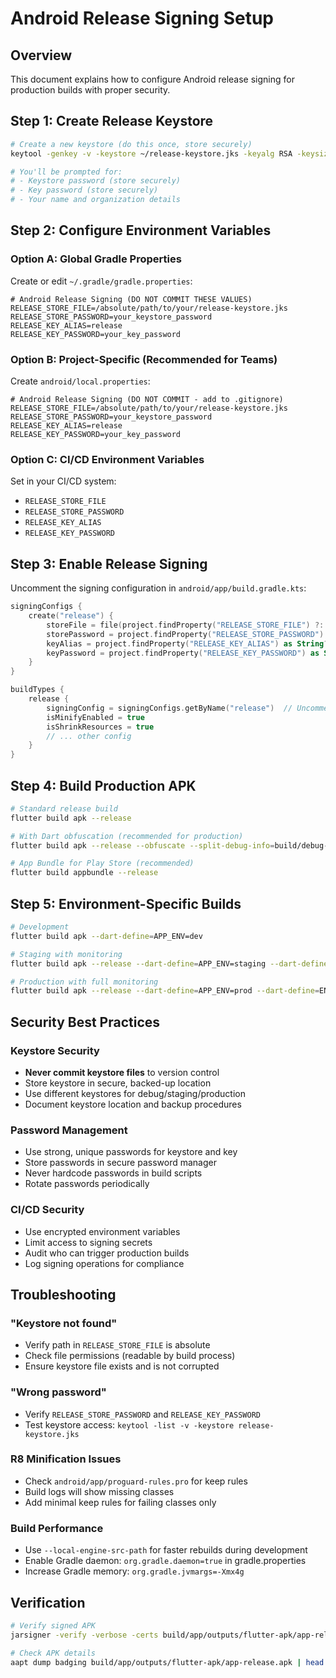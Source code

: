 # Android Release Signing Setup

## Overview

This document explains how to configure Android release signing for production builds with proper security.

## Step 1: Create Release Keystore

```bash
# Create a new keystore (do this once, store securely)
keytool -genkey -v -keystore ~/release-keystore.jks -keyalg RSA -keysize 2048 -validity 10000 -alias release

# You'll be prompted for:
# - Keystore password (store securely)
# - Key password (store securely)  
# - Your name and organization details
```

## Step 2: Configure Environment Variables

### Option A: Global Gradle Properties
Create or edit `~/.gradle/gradle.properties`:

```properties
# Android Release Signing (DO NOT COMMIT THESE VALUES)
RELEASE_STORE_FILE=/absolute/path/to/your/release-keystore.jks
RELEASE_STORE_PASSWORD=your_keystore_password
RELEASE_KEY_ALIAS=release
RELEASE_KEY_PASSWORD=your_key_password
```

### Option B: Project-Specific (Recommended for Teams)
Create `android/local.properties`:

```properties
# Android Release Signing (DO NOT COMMIT - add to .gitignore)
RELEASE_STORE_FILE=/absolute/path/to/your/release-keystore.jks
RELEASE_STORE_PASSWORD=your_keystore_password
RELEASE_KEY_ALIAS=release
RELEASE_KEY_PASSWORD=your_key_password
```

### Option C: CI/CD Environment Variables
Set in your CI/CD system:
- `RELEASE_STORE_FILE`
- `RELEASE_STORE_PASSWORD`
- `RELEASE_KEY_ALIAS`
- `RELEASE_KEY_PASSWORD`

## Step 3: Enable Release Signing

Uncomment the signing configuration in `android/app/build.gradle.kts`:

```kotlin
signingConfigs {
    create("release") {
        storeFile = file(project.findProperty("RELEASE_STORE_FILE") ?: "release-keystore.jks")
        storePassword = project.findProperty("RELEASE_STORE_PASSWORD") as String? ?: ""
        keyAlias = project.findProperty("RELEASE_KEY_ALIAS") as String? ?: ""
        keyPassword = project.findProperty("RELEASE_KEY_PASSWORD") as String? ?: ""
    }
}

buildTypes {
    release {
        signingConfig = signingConfigs.getByName("release")  // Uncomment this line
        isMinifyEnabled = true
        isShrinkResources = true
        // ... other config
    }
}
```

## Step 4: Build Production APK

```bash
# Standard release build
flutter build apk --release

# With Dart obfuscation (recommended for production)
flutter build apk --release --obfuscate --split-debug-info=build/debug-info/

# App Bundle for Play Store (recommended)
flutter build appbundle --release
```

## Step 5: Environment-Specific Builds

```bash
# Development
flutter build apk --dart-define=APP_ENV=dev

# Staging with monitoring
flutter build apk --release --dart-define=APP_ENV=staging --dart-define=ENABLE_CRASHLYTICS=true

# Production with full monitoring
flutter build apk --release --dart-define=APP_ENV=prod --dart-define=ENABLE_CRASHLYTICS=true --dart-define=ENABLE_PERFORMANCE=true --dart-define=ENABLE_ANALYTICS=true
```

## Security Best Practices

### Keystore Security
- **Never commit keystore files** to version control
- Store keystore in secure, backed-up location
- Use different keystores for debug/staging/production
- Document keystore location and backup procedures

### Password Management
- Use strong, unique passwords for keystore and key
- Store passwords in secure password manager
- Never hardcode passwords in build scripts
- Rotate passwords periodically

### CI/CD Security
- Use encrypted environment variables
- Limit access to signing secrets
- Audit who can trigger production builds
- Log signing operations for compliance

## Troubleshooting

### "Keystore not found"
- Verify path in `RELEASE_STORE_FILE` is absolute
- Check file permissions (readable by build process)
- Ensure keystore file exists and is not corrupted

### "Wrong password"
- Verify `RELEASE_STORE_PASSWORD` and `RELEASE_KEY_PASSWORD`
- Test keystore access: `keytool -list -v -keystore release-keystore.jks`

### R8 Minification Issues
- Check `android/app/proguard-rules.pro` for keep rules
- Build logs will show missing classes
- Add minimal keep rules for failing classes only

### Build Performance
- Use `--local-engine-src-path` for faster rebuilds during development
- Enable Gradle daemon: `org.gradle.daemon=true` in gradle.properties
- Increase Gradle memory: `org.gradle.jvmargs=-Xmx4g`

## Verification

```bash
# Verify signed APK
jarsigner -verify -verbose -certs build/app/outputs/flutter-apk/app-release.apk

# Check APK details
aapt dump badging build/app/outputs/flutter-apk/app-release.apk | head -10
```